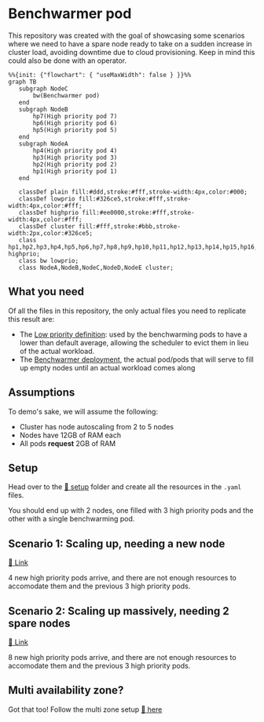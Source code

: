 # Benchwarmer pod

This repository was created with the goal of showcasing some scenarios where we need to have a spare node ready to take on a sudden increase in cluster load, avoiding downtime due to cloud provisioning. Keep in mind this could also be done with an operator.

```mermaid
%%{init: {"flowchart": { "useMaxWidth": false } }}%%
graph TB
   subgraph NodeC
       bw(Benchwarmer pod)
   end
   subgraph NodeB
       hp7(High priority pod 7)
       hp6(High priority pod 6)
       hp5(High priority pod 5)
   end
   subgraph NodeA
       hp4(High priority pod 4)
       hp3(High priority pod 3)
       hp2(High priority pod 2)
       hp1(High priority pod 1)
   end
 
   classDef plain fill:#ddd,stroke:#fff,stroke-width:4px,color:#000;
   classDef lowprio fill:#326ce5,stroke:#fff,stroke-width:4px,color:#fff;
   classDef highprio fill:#ee0000,stroke:#fff,stroke-width:4px,color:#fff;
   classDef cluster fill:#fff,stroke:#bbb,stroke-width:2px,color:#326ce5;
   class hp1,hp2,hp3,hp4,hp5,hp6,hp7,hp8,hp9,hp10,hp11,hp12,hp13,hp14,hp15,hp16,hp17,hp18,hp19,hp20 highprio;
   class bw lowprio;
   class NodeA,NodeB,NodeC,NodeD,NodeE cluster;
```

## What you need

Of all the files in this repository, the only actual files you need to replicate this result are:

- The [Low priority definition](./setup/low-priority-definition.yaml): used by the benchwarming pods to have a lower than default average, allowing the scheduler to evict them in lieu of the actual workload.
- The [Benchwarmer deployment](./setup/benchwarmer-deployment.yaml), the actual pod/pods that will serve to fill up empty nodes until an actual workload comes along

## Assumptions

To demo's sake, we will assume the following:

- Cluster has node autoscaling from 2 to 5 nodes
- Nodes have 12GB of RAM each
- All pods **request** 2GB of RAM

## Setup

Head over to the [🔗 setup](./setup/) folder and create all the resources in the `.yaml` files.

You should end up with 2 nodes, one filled with 3 high priority pods and the other with a single benchwarming pod.

## Scenario 1: Scaling up, needing a new node

[🔗 Link](./scenario1.md)

4 new high priority pods arrive, and there are not enough resources to accomodate them and the previous 3 high priority pods.

## Scenario 2: Scaling up massively, needing 2 spare nodes

[🔗 Link](./scenario2.md)

8 new high priority pods arrive, and there are not enough resources to accomodate them and the previous 3 high priority pods.

## Multi availability zone?

Got that too! Follow the multi zone setup [🔗 here](./multiZoneSetup/README.md)

